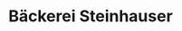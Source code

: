 ---
title: "Bäckerei Steinhauser"
url: /leutkirch-im-allgaeu/baeckerei-steinhauser-achtalstrasse/
shop: Bäckerei
---